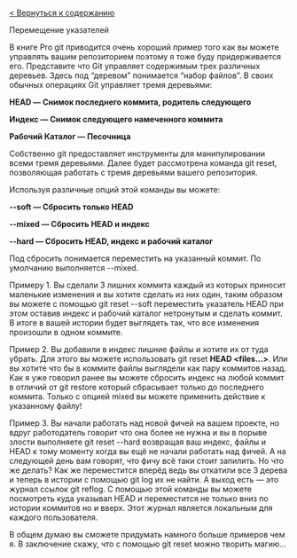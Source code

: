 [< Вернуться к содержанию](./readme.md)



Перемещение указателей

В книге Pro git приводится очень хороший пример того как вы можете управлять вашим репозиторием поэтому я тоже буду придерживается его. Представите что Git управляет содержимым трех различных деревьев. Здесь под “деревом” понимается “набор файлов”.
В своих обычных операциях Git управляет тремя деревьями:

**HEAD — Снимок последнего коммита, родитель следующего**

**Индекс — Снимок следующего намеченного коммита**

**Рабочий Каталог — Песочница**

Собственно git предоставляет инструменты для манипулировании всеми тремя деревьями. Далее будет рассмотрена команда git reset, позволяющая работать с тремя деревьями вашего репозитория.

Используя различные опций этой команды вы можете:


**--soft — Cбросить только HEAD**

**--mixed — Cбросить HEAD и индекс**

**--hard — Cбросить HEAD, индекс и рабочий каталог**


Под сбросить понимается переместить на указанный коммит. По умолчанию выполняется --mixed.

Примеру 1. Вы сделали 3 лишних коммита каждый из которых приносит маленькие изменения и вы хотите сделать из них один, таким образом вы можете с помощью git reset --soft переместить указатель HEAD при этом оставив индекс и рабочий каталог нетронутым и сделать коммит. В итоге в вашей истории будет выглядеть так, что все изменения произошли в одном коммите.

Пример 2. Вы добавили в индекс лишние файлы и хотите их от туда убрать. Для этого вы можете использовать git reset **HEAD <files...>**. Или вы хотите что бы в коммите файлы выглядели как пару коммитов назад. Как я уже говорил ранее вы можете сбросить индекс на любой коммит в отличий от git restore который сбрасывает только до последнего коммита. Только с опцией mixed вы можете применить действие к указанному файлу!

Пример 3. Вы начали работать над новой фичей на вашем проекте, но вдруг работодатель говорит что она более не нужна и вы в порыве злости выполняете git reset --hard возвращая ваш индекс, файлы и HEAD к тому моменту когда вы ещё не начали работать над фичей. А на следующей день вам говорят, что фичу всё таки стоит запилить. Но что же делать? Как же переместится вперёд ведь вы откатили все 3 дерева и теперь в истории с помощью git log их не найти. А выход есть — это журнал ссылок git reflog. С помощью этой команды вы можете посмотреть куда указывал HEAD и переместится не только вниз по истории коммитов но и вверх. Этот журнал является локальным для каждого пользователя.

В общем думаю вы сможете придумать намного больше примеров чем я. В заключение скажу, что с помощью git reset можно творить магию…
